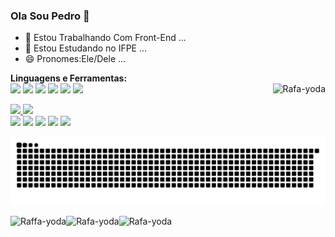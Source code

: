 ### Ola Sou Pedro 👋

- 🔭 Estou Trabalhando Com Front-End ...
- 🌱 Estou Estudando no IFPE ...
- 😄 Pronomes:Ele/Dele ...

**Linguagens e Ferramentas:**  
<img align="right" alt="Rafa-yoda" src="http://i748.photobucket.com/albums/xx122/luuuh/mini%20gifs%20bichinhos/plakgif.gif">
<code><img height="20" src="https://img.shields.io/badge/JavaScript-323330?style=for-the-badge&logo=javascript&logoColor=F7DF1E"></code>
<code><img height="20" src="https://img.shields.io/badge/Python-3776AB?style=for-the-badge&logo=python&logoColor=white"></code>
<code><img height="20" src="https://img.shields.io/badge/HTML-239120?style=for-the-badge&logo=html5&logoColor=white"></code>
<code><img height="20" src="https://img.shields.io/badge/CSS-239120?&style=for-the-badge&logo=css3&logoColor=white"></code>
<code><img height="20" src="https://img.shields.io/badge/Vue.js-35495E?style=for-the-badge&logo=vue.js&logoColor=4FC08D"></code> 
<code><img height="20" src="https://img.shields.io/badge/PHP-777BB4?style=for-the-badge&logo=php&logoColor=white"></code> 


 <div>
  <a href="https://github.com/phstutors">
  <img height="180em" src="https://github-readme-stats.vercel.app/api?username=phstutors&show_icons=true&theme=dark&include_all_commits=true&count_private=true"/>
  <img height="180em" src="https://github-readme-stats.vercel.app/api/top-langs/?username=phstutors&layout=compact&langs_count=7&theme=dark"/>
</div>
<div> 
  <a href="https://www.youtube.com/channel/phstutorsdegames" target="_blank"><img src="https://img.shields.io/badge/YouTube-FF0000?style=for-the-badge&logo=youtube&logoColor=white" target="_blank"></a>
  <a href="https://instagram.com/pedrophs_ofc" target="_blank"><img src="https://img.shields.io/badge/-Instagram-%23E4405F?style=for-the-badge&logo=instagram&logoColor=white" target="_blank"></a>
 	<a href="https://twitter.com/phstutorsofc" target="_blank"><img src="https://img.shields.io/badge/Twitter-1DA1F2?style=for-the-badge&logo=twitter&logoColor=white" target="_blank"></a>
  <a href = "mailto:phsefamilia8@gmail.com"><img src="https://img.shields.io/badge/-Gmail-%23333?style=for-the-badge&logo=gmail&logoColor=white" target="_blank"></a>
  <a href="#" target="_blank"><img src="https://img.shields.io/badge/-LinkedIn-%230077B5?style=for-the-badge&logo=linkedin&logoColor=white" target="_blank"></a> 
 
  ![Snake animation](https://github.com/phstutors/phstutors/blob/output/github-contribution-grid-snake.svg)
 <div display="inline-block">
 <img align="left" alt="Raffa-yoda" src="https://2.bp.blogspot.com/-akwDbFnkGUo/T9u8XFqnbaI/AAAAAAAAkEw/bqghHUSwp60/s1600/varer.gif">
 <img align="left" alt="Rafa-yoda" src="https://4.bp.blogspot.com/-lBdEC-cIT7A/T9u7PAU_TZI/AAAAAAAAj1Q/fIGSxVSdNYc/s1600/4.gif">
   <img align="left" alt="Rafa-yoda" src="https://media.giphy.com/media/vFKqnCdLPNOKc/giphy.gif">
 </div>
